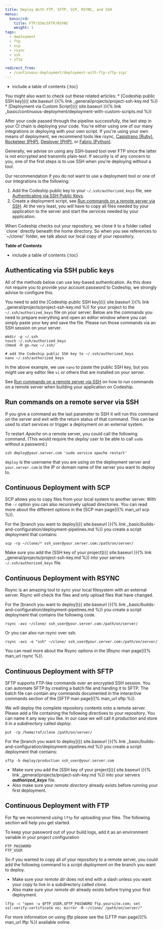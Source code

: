 ```yaml
---
title: Deploy With FTP, SFTP, SCP, RSYNC, and SSH
menus:
  basic/cd:
    title: FTP/SSH/SFTP/RSYNC
    weight: 1
tags:
  - deployment
  - ftp
  - scp
  - rsync
  - ssh
  - sftp

redirect_from:
  - /continuous-deployment/deployment-with-ftp-sftp-scp/
---
```


* include a table of contents
{:toc}

<div class="info-block">
  You might also want to check out these related articles:
  * [Codeship public SSH key]({{ site.baseurl }}{% link _general/projects/project-ssh-key.md %})
  * [Deployment via Custom Script]({{ site.baseurl }}{% link _basic/continuous-deployment/deployment-with-custom-scripts.md %})
</div>

After your code passed through the pipeline successfully, the last step in your CI chain is deploying your code. You're either using one of our many integrations or deploying with your own script. If you're using your own means of deployment, we recommend tools like rsync, [Capistrano (Ruby)](http://capistranorb.com/), [Rocketeer (PHP)](http://rocketeer.autopergamene.eu/), [Deployer (PHP)](https://deployer.org/), or [Fabric (Python)](http://www.fabfile.org/).

Generally, we advise on using any SSH-based tool over FTP since the latter is not encrypted and transmits plain-text. If security is of any concern to you, one of the first steps is to use SSH when you're deploying without a tool.

Our recommendation if you do not want to use a deployment tool or one of our integrations is the following:

1. Add the Codeship public key to your `~/.ssh/authorized_keys` file, see [Authenticating via SSH Public Keys](#authenticating-via-ssh-public-keys).
2. Create a deployment script, see [Run commands on a remote server via SSH](#run-commands-on-a-remote-server-via-ssh). At the very least, you will have to copy all files needed by your application to the server and start the services needed by your application.

<div class="info-block">
When Codeship checks out your repository, we clone it to a folder called `clone` directly beneath the home directory. So when you see references to `~/clone/` folder, we talk about our local copy of your repository.
</div>

**Table of Contents**
* include a table of contents
{:toc}

## Authenticating via SSH public keys

All of the methods below can use key-based authentication. As this does not require you to provide your account password to Codeship, we strongly advise to configure this.

You need to add the [Codeship public SSH key]({{ site.baseurl }}{% link _general/projects/project-ssh-key.md %}) for your project to the `~/.ssh/authorized_keys` file on your server. Below are the commands you need to prepare everything and open an editor window where you can simply paste your key and save the file. Please run those commands via an SSH session on your server.

```shell
mkdir -p ~/.ssh
touch ~/.ssh/authorized_keys
chmod -R go-rwx ~/.ssh/

# add the Codeship public SSH key to ~/.ssh/authorized_keys
nano ~/.ssh/authorized_keys
```
In the above example, we use `nano` to paste the public SSH key, but you might use any editor like `vi` or others that are installed on your server.

See [Run commands on a remote server via SSH](#run-commands-on-a-remote-server-via-ssh) on how to run commands on a remote server when building your application on Codeship.

## Run commands on a remote server via SSH

If you give a command as the last parameter to SSH it will run this command on the server and exit with the return status of that command. This can be used to start services or trigger a deployment on an external system.

To restart _Apache_ on a remote server, you could call the following command. (This would require the _deploy_ user to be able to call `sudo` without a password.)

```shell
ssh deploy@your.server.com 'sudo service apache restart'
```

`deploy` is the username that you are using on the deployment server and `your.server.com` is the IP or domain name of the server you want to deploy to.

## Continuous Deployment with SCP

SCP allows you to copy files from your local system to another server. With the `-r` option
you can also recursively upload directories. You can read more about the different options
in the [SCP man page]({% man_url scp %}).

For the [branch you want to deploy]({{ site.baseurl }}{% link _basic/builds-and-configuration/deployment-pipelines.md %}) you create a script deployment that contains:

```shell
scp -rp ~/clone/* ssh_user@your.server.com:/path/on/server/
```

Make sure you add the [SSH key of your project]({{ site.baseurl }}{% link _general/projects/project-ssh-key.md %})
into your servers `~/.ssh/authorized_keys` file.

## Continuous Deployment with RSYNC

Rsync is an amazing tool to sync your local filesystem with an external server. Rsync
will check the files and only upload files that have changed.

For the [branch you want to deploy]({{ site.baseurl }}{% link _basic/builds-and-configuration/deployment-pipelines.md %}) you create a script deployment that contains the following code.

```shell
rsync -avz ~/clone/ ssh_user@your.server.com:/path/on/server/
```

Or you can also run rsync over ssh.

```shell
rsync -avz -e "ssh" ~/clone/ ssh_user@your.server.com:/path/on/server/
```

You can read more about the Rsync options in the [Rsync man page]({% man_url rsync %}).

## Continuous Deployment with SFTP

SFTP supports FTP-like commands over an encrypted SSH session. You can automate SFTP by creating a batch file and handing it to SFTP. The batch file can contain any commands documented in the interactive commands section of the [SFTP man page]({% man_url sftp %}).

We will deploy the complete repository contents onto a remote server. Please add a file containing the following directives to your repository. You can name it any way you like. In our case we will call it _production_ and store it in a subdirectory called _deploy_.

```shell
put -rp /home/rof/clone /path/on/server/
```

For the [branch you want to deploy]({{ site.baseurl }}{% link _basic/builds-and-configuration/deployment-pipelines.md %}) you create a script deployment that contains:

```shell
sftp -b deploy/production ssh_user@your.server.com
```

* Make sure you add the [SSH key of your project]({{ site.baseurl }}{% link _general/projects/project-ssh-key.md %}) into your servers ***authorized_keys*** file.
* Also make sure your _remote directory_ already exists before running your first deployment.

## Continuous Deployment with FTP

For ftp we recommend using `lftp` for uploading your files. The following section will help you get started.

To keep your password out of your build logs, add it as an environment variable in your project configuration

```shell
FTP_PASSWORD
FTP_USER
```

So if you wanted to copy all of your repository to a remote server, you could add the following command to a _script deployment_ on the branch you want to deploy.

* Make sure your _remote dir_ does not end with a slash unless you want your copy to live in a subdirectory called _clone_.
* Also make sure your _remote dir_ already exists before trying your first deployment.

```shell
lftp -c "open -u $FTP_USER,$FTP_PASSWORD ftp.yoursite.com; set ssl:verify-certificate no; mirror -R ~/clone/ /path/on/server/"
```

For more information on using _lftp_ please see the [LFTP man page]({% man_url lftp %}) available online.
